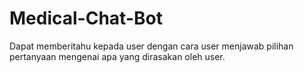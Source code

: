 # Medical-Chat-Bot
Dapat memberitahu kepada user dengan cara user menjawab pilihan pertanyaan mengenai apa yang dirasakan oleh user.
